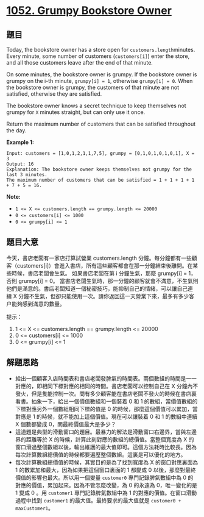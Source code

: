 # [1052. Grumpy Bookstore Owner](https://leetcode.com/problems/grumpy-bookstore-owner/)


## 題目

Today, the bookstore owner has a store open for `customers.length`minutes. Every minute, some number of customers (`customers[i]`) enter the store, and all those customers leave after the end of that minute.

On some minutes, the bookstore owner is grumpy. If the bookstore owner is grumpy on the i-th minute, `grumpy[i] = 1`, otherwise `grumpy[i] = 0`. When the bookstore owner is grumpy, the customers of that minute are not satisfied, otherwise they are satisfied.

The bookstore owner knows a secret technique to keep themselves not grumpy for `X` minutes straight, but can only use it once.

Return the maximum number of customers that can be satisfied throughout the day.

**Example 1:**

    Input: customers = [1,0,1,2,1,1,7,5], grumpy = [0,1,0,1,0,1,0,1], X = 3
    Output: 16
    Explanation: The bookstore owner keeps themselves not grumpy for the last 3 minutes. 
    The maximum number of customers that can be satisfied = 1 + 1 + 1 + 1 + 7 + 5 = 16.

**Note:**

- `1 <= X <= customers.length == grumpy.length <= 20000`
- `0 <= customers[i] <= 1000`
- `0 <= grumpy[i] <= 1`


## 題目大意

今天，書店老闆有一家店打算試營業 customers.length 分鐘。每分鐘都有一些顧客（customers[i]）會進入書店，所有這些顧客都會在那一分鐘結束後離開。在某些時候，書店老闆會生氣。 如果書店老闆在第 i 分鐘生氣，那麼 grumpy[i] = 1，否則 grumpy[i] = 0。 當書店老闆生氣時，那一分鐘的顧客就會不滿意，不生氣則他們是滿意的。書店老闆知道一個秘密技巧，能抑制自己的情緒，可以讓自己連續 X 分鐘不生氣，但卻只能使用一次。請你返回這一天營業下來，最多有多少客户能夠感到滿意的數量。

提示：

1. 1 <= X <= customers.length == grumpy.length <= 20000
2. 0 <= customers[i] <= 1000
3. 0 <= grumpy[i] <= 1



## 解題思路


- 給出一個顧客入店時間表和書店老闆發脾氣的時間表。兩個數組的時間是一一對應的，即相同下標對應的相同的時間。書店老闆可以控制自己在 X 分鐘內不發火，但是隻能控制一次。問有多少顧客能在書店老闆不發火的時候在書店裏看書。抽象一下，給出一個價值數組和一個裝着 0 和 1 的數組，當價值數組的下標對應另外一個數組相同下標的值是 0 的時候，那麼這個價值可以累加，當對應是 1 的時候，就不能加上這個價值。現在可以讓裝着 0 和 1 的數組中連續 X 個數都變成 0，問最終價值最大是多少？
- 這道題是典型的滑動窗口的題目。最暴力的解法是滑動窗口右邊界，當與左邊界的距離等於 X 的時候，計算此刻對應的數組的總價值。當整個寬度為 X 的窗口滑過整個數組以後，輸出維護的最大值即可。這個方法耗時比較長。因為每次計算數組總價值的時候都要遍歷整個數組。這裏是可以優化的地方。
- 每次計算數組總價值的時候，其實目的是為了找到寬度為 X 的窗口對應裏面為 1 的數累加和最大，因為如果把這個窗口裏面的 1 都變成 0 以後，那麼對最終價值的影響也最大。所以用一個變量 `customer0` 專門記錄脾氣數組中為 0 的對應的價值，累加起來。因為不管怎麼改變，為 0 的永遠為 0，唯一變化的是 1 變成 0 。用 `customer1` 專門記錄脾氣數組中為 1 的對應的價值。在窗口滑動過程中找到 `customer1` 的最大值。最終要求的最大值就是 `customer0 + maxCustomer1`。
